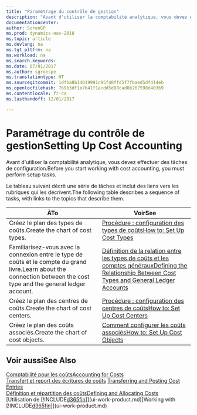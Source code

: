 ```yaml
---
title: "Paramétrage du contrôle de gestion"
description: "Avant d'utiliser la comptabilité analytique, vous devez effectuer des tâches de configuration."
documentationcenter: 
author: SorenGP
ms.prod: dynamics-nav-2018
ms.topic: article
ms.devlang: na
ms.tgt_pltfrm: na
ms.workload: na
ms.search.keywords: 
ms.date: 07/01/2017
ms.author: sgroespe
ms.translationtype: HT
ms.sourcegitcommit: 1dfba8b14019991c95f40ffd5f7fbaed5df414eb
ms.openlocfilehash: 769b3df1e7b41f1acdd5d98cad8b267598d40369
ms.contentlocale: fr-ca
ms.lasthandoff: 12/01/2017

---
```

# <a name="setting-up-cost-accounting"></a><span data-ttu-id="79dd4-103">Paramétrage du contrôle de gestion</span><span class="sxs-lookup"><span data-stu-id="79dd4-103">Setting Up Cost Accounting</span></span>
<span data-ttu-id="79dd4-104">Avant d'utiliser la comptabilité analytique, vous devez effectuer des tâches de configuration.</span><span class="sxs-lookup"><span data-stu-id="79dd4-104">Before you start working with cost accounting, you must perform setup tasks.</span></span>  

 <span data-ttu-id="79dd4-105">Le tableau suivant décrit une série de tâches et inclut des liens vers les rubriques qui les décrivent.</span><span class="sxs-lookup"><span data-stu-id="79dd4-105">The following table describes a sequence of tasks, with links to the topics that describe them.</span></span>

|<span data-ttu-id="79dd4-106">À</span><span class="sxs-lookup"><span data-stu-id="79dd4-106">To</span></span>|<span data-ttu-id="79dd4-107">Voir</span><span class="sxs-lookup"><span data-stu-id="79dd4-107">See</span></span>|  
|--------|---------|  
|<span data-ttu-id="79dd4-108">Créez le plan des types de coûts.</span><span class="sxs-lookup"><span data-stu-id="79dd4-108">Create the chart of cost types.</span></span>|[<span data-ttu-id="79dd4-109">Procédure : configuration des types de coûts</span><span class="sxs-lookup"><span data-stu-id="79dd4-109">How to: Set Up Cost Types</span></span>](finance-how-to-set-up-cost-types.md)|  
|<span data-ttu-id="79dd4-110">Familiarisez-vous avec la connexion entre le type de coûts et le compte du grand livre.</span><span class="sxs-lookup"><span data-stu-id="79dd4-110">Learn about the connection between the cost type and the general ledger account.</span></span>|[<span data-ttu-id="79dd4-111">Définition de la relation entre les types de coûts et les comptes généraux</span><span class="sxs-lookup"><span data-stu-id="79dd4-111">Defining the Relationship Between Cost Types and General Ledger Accounts</span></span>](finance-defining-the-relationship-between-cost-types-and-general-ledger-accounts.md)|  
|<span data-ttu-id="79dd4-112">Créez le plan des centres de coûts.</span><span class="sxs-lookup"><span data-stu-id="79dd4-112">Create the chart of cost centers.</span></span>|[<span data-ttu-id="79dd4-113">Procédure : configuration des centres de coûts</span><span class="sxs-lookup"><span data-stu-id="79dd4-113">How to: Set Up Cost Centers</span></span>](finance-how-to-set-up-cost-centers.md)|  
|<span data-ttu-id="79dd4-114">Créez le plan des coûts associés.</span><span class="sxs-lookup"><span data-stu-id="79dd4-114">Create the chart of cost objects.</span></span>|[<span data-ttu-id="79dd4-115">Comment configurer les coûts associés</span><span class="sxs-lookup"><span data-stu-id="79dd4-115">How to: Set Up Cost Objects</span></span>](finance-how-to-set-up-cost-objects.md)|  

## <a name="see-also"></a><span data-ttu-id="79dd4-116">Voir aussi</span><span class="sxs-lookup"><span data-stu-id="79dd4-116">See Also</span></span>  
[<span data-ttu-id="79dd4-117">Comptabilité pour les coûts</span><span class="sxs-lookup"><span data-stu-id="79dd4-117">Accounting for Costs</span></span>](finance-manage-cost-accounting.md)  
<span data-ttu-id="79dd4-118">[Transfert et report des écritures de coûts](finance-transfer-and-post-cost-entries.md) </span><span class="sxs-lookup"><span data-stu-id="79dd4-118">[Transferring and Posting Cost Entries](finance-transfer-and-post-cost-entries.md) </span></span>  
[<span data-ttu-id="79dd4-119">Définition et répartition des coûts</span><span class="sxs-lookup"><span data-stu-id="79dd4-119">Defining and Allocating Costs</span></span>](finance-define-and-allocate-costs.md)  
<span data-ttu-id="79dd4-120">[Utilisation de [!INCLUDE[d365fin](includes/d365fin_md.md)]](ui-work-product.md)</span><span class="sxs-lookup"><span data-stu-id="79dd4-120">[Working with [!INCLUDE[d365fin](includes/d365fin_md.md)]](ui-work-product.md)</span></span>

